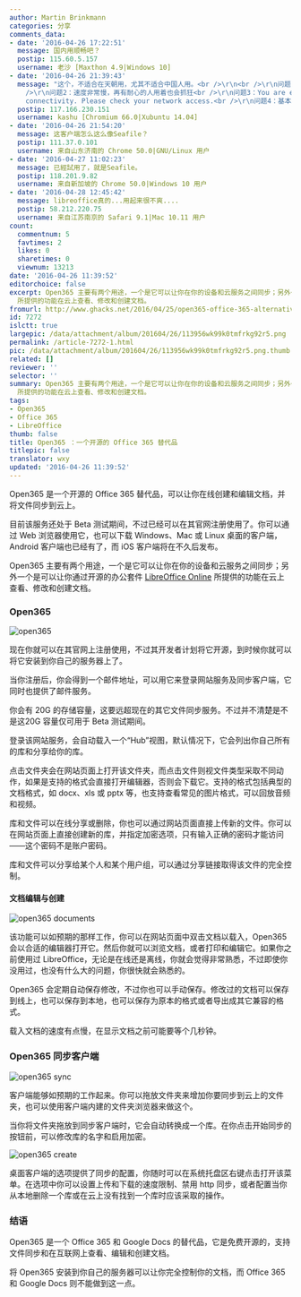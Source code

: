 ```yaml
---
author: Martin Brinkmann
categories: 分享
comments_data:
- date: '2016-04-26 17:22:51'
  message: 国内用顺畅吧？
  postip: 115.60.5.157
  username: 老沙 [Maxthon 4.9|Windows 10]
- date: '2016-04-26 21:39:43'
  message: "这个，不适合在天朝用，尤其不适合中国人用。<br />\r\n<br />\r\n问题1：无法显示中文汉字，中文字全部显示为“方框”<br
    />\r\n问题2：速度非常慢，再有耐心的人用着也会抓狂<br />\r\n问题3：You are experiencing unsteady internet
    connectivity. Please check your network access.<br />\r\n问题4：基本上用不了…"
  postip: 117.166.230.151
  username: kashu [Chromium 66.0|Xubuntu 14.04]
- date: '2016-04-26 21:54:20'
  message: 这客户端怎么这么像Seafile？
  postip: 111.37.0.101
  username: 来自山东济南的 Chrome 50.0|GNU/Linux 用户
- date: '2016-04-27 11:02:23'
  message: 已經試用了，就是Seafile。
  postip: 118.201.9.82
  username: 来自新加坡的 Chrome 50.0|Windows 10 用户
- date: '2016-04-28 12:45:42'
  message: libreoffice真的...用起来很不爽....
  postip: 58.212.220.75
  username: 来自江苏南京的 Safari 9.1|Mac 10.11 用户
count:
  commentnum: 5
  favtimes: 2
  likes: 0
  sharetimes: 0
  viewnum: 13213
date: '2016-04-26 11:39:52'
editorchoice: false
excerpt: Open365 主要有两个用途，一个是它可以让你在你的设备和云服务之间同步；另外一个是可以让你通过开源的办公套件 LibreOffice Online
  所提供的功能在云上查看、修改和创建文档。
fromurl: http://www.ghacks.net/2016/04/25/open365-office-365-alternative/
id: 7272
islctt: true
largepic: /data/attachment/album/201604/26/113956wk99k0tmfrkg92r5.png
permalink: /article-7272-1.html
pic: /data/attachment/album/201604/26/113956wk99k0tmfrkg92r5.png.thumb.jpg
related: []
reviewer: ''
selector: ''
summary: Open365 主要有两个用途，一个是它可以让你在你的设备和云服务之间同步；另外一个是可以让你通过开源的办公套件 LibreOffice Online
  所提供的功能在云上查看、修改和创建文档。
tags:
- Open365
- Office 365
- LibreOffice
thumb: false
title: Open365 ：一个开源的 Office 365 替代品
titlepic: false
translator: wxy
updated: '2016-04-26 11:39:52'
---
```


Open365 是一个开源的 Office 365 替代品，可以让你在线创建和编辑文档，并将文件同步到云上。


目前该服务还处于 Beta 测试期间，不过已经可以在其官网注册使用了。你可以通过 Web 浏览器使用它，也可以下载 Windows、Mac 或 Linux 桌面的客户端，Android 客户端也已经有了，而 iOS 客户端将在不久后发布。


Open365 主要有两个用途，一个是它可以让你在你的设备和云服务之间同步；另外一个是可以让你通过开源的办公套件 [LibreOffice Online](http://www.ghacks.net/2015/12/17/code-libreoffice-online-with-owncloud-integration/) 所提供的功能在云上查看、修改和创建文档。


### Open365


![open365](/data/attachment/album/201604/26/113956wk99k0tmfrkg92r5.png)


现在你就可以在其官网上注册使用，不过其开发者计划将它开源，到时候你就可以将它安装到你自己的服务器上了。


当你注册后，你会得到一个邮件地址，可以用它来登录网站服务及同步客户端，它同时也提供了邮件服务。


你会有 20G 的存储容量，这要远超现在的其它文件同步服务。不过并不清楚是不是这20G 容量仅可用于 Beta 测试期间。


登录该网站服务，会自动载入一个“Hub”视图，默认情况下，它会列出你自己所有的库和分享给你的库。


点击文件夹会在网站页面上打开该文件夹，而点击文件则视文件类型采取不同动作，如果是支持的格式会直接打开编辑器，否则会下载它。支持的格式包括典型的文档格式，如 docx、xls 或 pptx 等，也支持查看常见的图片格式，可以回放音频和视频。


库和文件可以在线分享或删除，你也可以通过网站页面直接上传新的文件。你可以在网站页面上直接创建新的库，并指定加密选项，只有输入正确的密码才能访问——这个密码不是账户密码。


库和文件可以分享给某个人和某个用户组，可以通过分享链接取得该文件的完全控制。


#### **文档编辑与创建**


![open365 documents](/data/attachment/album/201604/26/113959x968629nyb8lb0h9.png)


该功能可以如预期的那样工作，你可以在网站页面中双击文档以载入，Open365 会以合适的编辑器打开它。然后你就可以浏览文档，或者打印和编辑它。如果你之前使用过 LibreOffice，无论是在线还是离线，你就会觉得非常熟悉，不过即使你没用过，也没有什么大的问题，你很快就会熟悉的。


Open365 会定期自动保存修改，不过你也可以手动保存。修改过的文档可以保存到线上，也可以保存到本地，也可以保存为原本的格式或者导出成其它兼容的格式。


载入文档的速度有点慢，在显示文档之前可能要等个几秒钟。


### Open365 同步客户端


![open365 sync](/data/attachment/album/201604/26/114001jab07x90z5bzazab.png)


客户端能够如预期的工作起来。你可以拖放文件夹来增加你要同步到云上的文件夹，也可以使用客户端内建的文件夹浏览器来做这个。


当你将文件夹拖放到同步客户端时，它会自动转换成一个库。在你点击开始同步的按钮前，可以修改库的名字和启用加密。


![open365 create](/data/attachment/album/201604/26/114002xb15yscz5b11patc.png)


桌面客户端的选项提供了同步的配置，你随时可以在系统托盘区右键点击打开该菜单。在选项中你可以设置上传和下载的速度限制、禁用 http 同步，或者配置当你从本地删除一个库或在云上没有找到一个库时应该采取的操作。 


### **结语**


Open365 是一个 Office 365 和 Google Docs 的替代品，它是免费开源的，支持文件同步和在互联网上查看、编辑和创建文档。


将 Open365 安装到你自己的服务器可以让你完全控制你的文档，而 Office 365 和 Google Docs 则不能做到这一点。